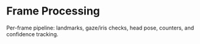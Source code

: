 # Frame Processing
Per-frame pipeline: landmarks, gaze/iris checks, head pose, counters, and confidence tracking.
